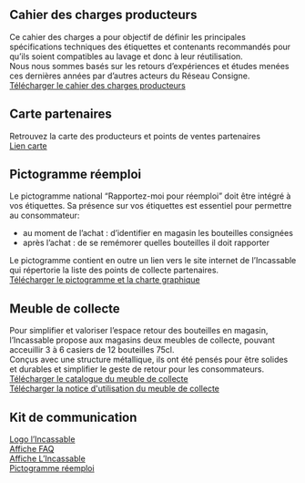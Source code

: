 ## Cahier des charges producteurs 
Ce cahier des charges a pour objectif de définir les principales spécifications techniques des étiquettes et contenants recommandés pour qu’ils soient compatibles au lavage et donc à leur réutilisation. </br>
Nous nous sommes basés sur les retours d’expériences et études menées ces dernières années par d’autres acteurs du Réseau Consigne. 
[Télécharger le cahier des charges producteurs](https://nuage.reseauconsigne.com/index.php/s/KcjdXp83affEHK7/download)

## Carte partenaires 
Retrouvez la carte des producteurs et points de ventes partenaires </br>
[Lien carte](https://lincassable.com/carte)

## Pictogramme réemploi 
Le pictogramme national “Rapportez-moi pour réemploi” doit être intégré à vos étiquettes. Sa présence sur vos étiquettes est essentiel pour permettre au consommateur:</br>
- au moment de l’achat : d’identifier en magasin les bouteilles consignées </br>
- après l’achat : de se remémorer quelles bouteilles il doit rapporter </br> 

Le pictogramme contient en outre un lien vers le site internet de l’Incassable qui répertorie la liste des points de collecte partenaires. </br>
[Télécharger le pictogramme et la charte graphique](https://nuage.reseauconsigne.com/index.php/s/cJ9ssJYtqZRsjJ3/download)

## Meuble de collecte 
Pour simplifier et valoriser l’espace retour des bouteilles en magasin, l’Incassable propose aux magasins deux meubles de collecte, pouvant acceuillir 3 à 6 casiers de 12 bouteilles 75cl. </br>
Conçus avec une structure métallique, ils ont été pensés pour être solides et durables et simplifier le geste de retour pour les consommateurs. </br>
[Télécharger le catalogue du meuble de collecte](https://nuage.reseauconsigne.com/index.php/s/WTNyMeNgwTScqAZ/download) <br/>
[Télécharger la notice d'utilisation du meuble de collecte](https://nuage.reseauconsigne.com/index.php/s/JyTWNWJiZQGKqdm)

## Kit de communication 
[Logo l’Incassable](https://nuage.reseauconsigne.com/index.php/s/MpsDRfLL3CDbiHz/download) </br>
[Affiche FAQ](https://nuage.reseauconsigne.com/index.php/s/fnDgbypPkgLFtpJ/download) </br>
[Affiche L’Incassable](https://nuage.reseauconsigne.com/index.php/s/AYiDDk9YoqCke8y/download) </br>
[Pictogramme réemploi](https://nuage.reseauconsigne.com/index.php/s/zpwzTHWaqmTFCj8/download) </br>

